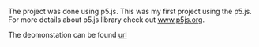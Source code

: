 The project was done using p5.js. This was my first project using the p5.js. For more details about p5.js library check out www.p5js.org. 

The deomonstation can be found [url](https://youtu.be/7aZQQl88mmI)
